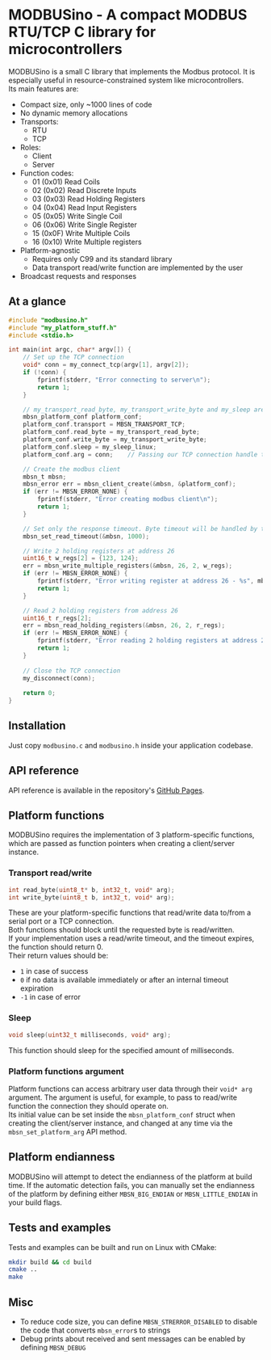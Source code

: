 # MODBUSino - A compact MODBUS RTU/TCP C library for microcontrollers

MODBUSino is a small C library that implements the Modbus protocol. It is especially useful in resource-constrained
system like microcontrollers.  
Its main features are:

- Compact size, only ~1000 lines of code
- No dynamic memory allocations
- Transports:
    - RTU
    - TCP
- Roles:
    - Client
    - Server
- Function codes:
    - 01 (0x01) Read Coils
    - 02 (0x02) Read Discrete Inputs
    - 03 (0x03) Read Holding Registers
    - 04 (0x04) Read Input Registers
    - 05 (0x05) Write Single Coil
    - 06 (0x06) Write Single Register
    - 15 (0x0F) Write Multiple Coils
    - 16 (0x10) Write Multiple registers
- Platform-agnostic
    - Requires only C99 and its standard library
    - Data transport read/write function are implemented by the user
- Broadcast requests and responses

## At a glance

```C
#include "modbusino.h"
#include "my_platform_stuff.h"
#include <stdio.h>

int main(int argc, char* argv[]) {
    // Set up the TCP connection
    void* conn = my_connect_tcp(argv[1], argv[2]);
    if (!conn) {
        fprintf(stderr, "Error connecting to server\n");
        return 1;
    }

    // my_transport_read_byte, my_transport_write_byte and my_sleep are implemented by the user 
    mbsn_platform_conf platform_conf;
    platform_conf.transport = MBSN_TRANSPORT_TCP;
    platform_conf.read_byte = my_transport_read_byte;
    platform_conf.write_byte = my_transport_write_byte;
    platform_conf.sleep = my_sleep_linux;
    platform_conf.arg = conn;    // Passing our TCP connection handle to the read/write functions

    // Create the modbus client
    mbsn_t mbsn;
    mbsn_error err = mbsn_client_create(&mbsn, &platform_conf);
    if (err != MBSN_ERROR_NONE) {
        fprintf(stderr, "Error creating modbus client\n");
        return 1;
    }

    // Set only the response timeout. Byte timeout will be handled by the TCP connection
    mbsn_set_read_timeout(&mbsn, 1000);

    // Write 2 holding registers at address 26
    uint16_t w_regs[2] = {123, 124};
    err = mbsn_write_multiple_registers(&mbsn, 26, 2, w_regs);
    if (err != MBSN_ERROR_NONE) {
        fprintf(stderr, "Error writing register at address 26 - %s", mbsn_strerror(err));
        return 1;
    }

    // Read 2 holding registers from address 26
    uint16_t r_regs[2];
    err = mbsn_read_holding_registers(&mbsn, 26, 2, r_regs);
    if (err != MBSN_ERROR_NONE) {
        fprintf(stderr, "Error reading 2 holding registers at address 26 - %s\n", mbsn_strerror(err));
        return 1;
    }
    
    // Close the TCP connection
    my_disconnect(conn);
    
    return 0;
}
```

## Installation

Just copy `modbusino.c` and `modbusino.h` inside your application codebase.

## API reference

API reference is available in the repository's [GitHub Pages](https://debevv.github.io/MODBUSino/modbusino_8h.html).

## Platform functions

MODBUSino requires the implementation of 3 platform-specific functions, which are passed as function pointers when creating a
client/server instance.

### Transport read/write

```C
int read_byte(uint8_t* b, int32_t, void* arg);
int write_byte(uint8_t b, int32_t, void* arg);
```

These are your platform-specific functions that read/write data to/from a serial port or a TCP connection.  
Both functions should block until the requested byte is read/written.  
If your implementation uses a read/write timeout, and the timeout expires, the function should return 0.  
Their return values should be:

- `1` in case of success
- `0` if no data is available immediately or after an internal timeout expiration
- `-1` in case of error

### Sleep

```C
void sleep(uint32_t milliseconds, void* arg);
```

This function should sleep for the specified amount of milliseconds.

### Platform functions argument

Platform functions can access arbitrary user data through their `void* arg` argument. The argument is useful, for
example, to pass to read/write function the connection they should operate on.  
Its initial value can be set inside the `mbsn_platform_conf` struct when creating the client/server instance,
and changed at any time via the `mbsn_set_platform_arg` API method.

## Platform endianness

MODBUSino will attempt to detect the endianness of the platform at build time. If the automatic detection fails, you can
manually set the endianness of the platform by defining either `MBSN_BIG_ENDIAN` or `MBSN_LITTLE_ENDIAN` in your build
flags.

## Tests and examples

Tests and examples can be built and run on Linux with CMake:

```sh
mkdir build && cd build
cmake ..
make
```

## Misc

- To reduce code size, you can define `MBSN_STRERROR_DISABLED` to disable the code that converts `mbsn_error`s to
  strings
- Debug prints about received and sent messages can be enabled by defining `MBSN_DEBUG`
